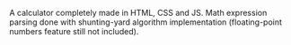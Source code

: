 A calculator completely made in HTML, CSS and JS. Math expression parsing done with shunting-yard algorithm implementation (floating-point numbers feature still not included).